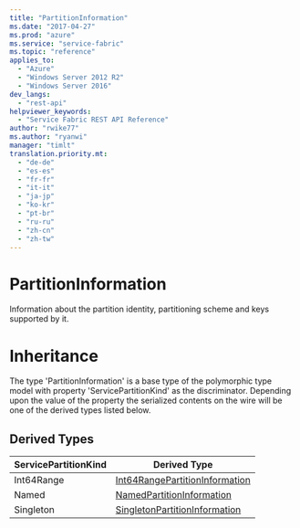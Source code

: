 ```yaml
---
title: "PartitionInformation"
ms.date: "2017-04-27"
ms.prod: "azure"
ms.service: "service-fabric"
ms.topic: "reference"
applies_to: 
  - "Azure"
  - "Windows Server 2012 R2"
  - "Windows Server 2016"
dev_langs: 
  - "rest-api"
helpviewer_keywords: 
  - "Service Fabric REST API Reference"
author: "rwike77"
ms.author: "ryanwi"
manager: "timlt"
translation.priority.mt: 
  - "de-de"
  - "es-es"
  - "fr-fr"
  - "it-it"
  - "ja-jp"
  - "ko-kr"
  - "pt-br"
  - "ru-ru"
  - "zh-cn"
  - "zh-tw"
---
```

# PartitionInformation

Information about the partition identity, partitioning scheme and keys supported by it.
# Inheritance

The type 'PartitionInformation' is a base type of the polymorphic type model with property 'ServicePartitionKind' as the discriminator.
Depending upon the value of the property the serialized contents on the wire will be one of the derived types listed below.
## Derived Types

| ServicePartitionKind | Derived Type |
| --- | --- | 
| Int64Range | [Int64RangePartitionInformation](model-Int64RangePartitionInformation.md) |
| Named | [NamedPartitionInformation](model-NamedPartitionInformation.md) |
| Singleton | [SingletonPartitionInformation](model-SingletonPartitionInformation.md) |

